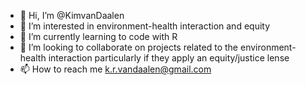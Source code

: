 - 👋 Hi, I’m @KimvanDaalen
- 👀 I’m interested in environment-health interaction and equity
- 🌱 I’m currently learning to code with R 
- 💞️ I’m looking to collaborate on projects related to the environment-health interaction particularly if they apply an equity/justice lense 
- 📫 How to reach me k.r.vandaalen@gmail.com

<!---
KimvanDaalen/KimvanDaalen is a ✨ special ✨ repository because its `README.md` (this file) appears on your GitHub profile.
You can click the Preview link to take a look at your changes.
--->
